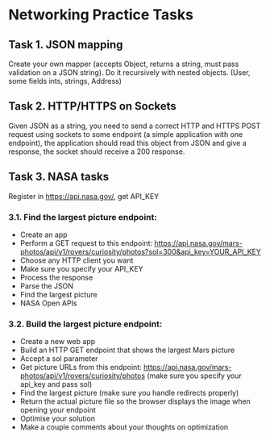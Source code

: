 # Networking Practice Tasks

## Task 1. JSON mapping

Create your own mapper (accepts Object, returns a string, must pass validation on a JSON string).
Do it recursively with nested objects. (User, some fields ints, strings, Address)

## Task 2. HTTP/HTTPS on Sockets

Given JSON as a string, you need to send a correct HTTP and HTTPS POST request using sockets to some endpoint
(a simple application with one endpoint), the application should read this object from JSON and give a response, 
the socket should receive a 200 response.

## Task 3. NASA tasks
   Register in https://api.nasa.gov/, get API_KEY
### 3.1. Find the largest picture endpoint:
   - Create an app
   - Perform a GET request to this endpoint: https://api.nasa.gov/mars-photos/api/v1/rovers/curiosity/photos?sol=300&api_key=YOUR_API_KEY
   - Choose any HTTP client you want
   - Make sure you specify your API_KEY
   - Process  the response
   - Parse the JSON
   - Find the largest picture
   - NASA Open APIs 
### 3.2. Build the largest picture endpoint:
   - Create a new web app
   - Build an HTTP GET endpoint that shows the largest Mars picture
   - Accept a sol parameter
   - Get picture URLs from this endpoint: https://api.nasa.gov/mars-photos/api/v1/rovers/curiosity/photos (make sure you specify your api_key and pass sol)
   - Find the largest picture (make sure you handle redirects properly)
   - Return the actual picture file so the browser displays the image when opening your endpoint
   - Optimise your solution
   - Make a couple comments about your thoughts on optimization